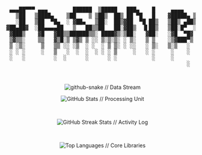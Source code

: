 <div align="center">


<pre>

                                                                                   

 ▄▄▄██▀▀▀ ▄▄▄        ██████  ▒█████   ███▄    █     ▄▄▄▄    ▄▄▄       ██▓     ▄▄▄      ▓██   ██▓▓█████  ██▒   █▓
   ▒██   ▒████▄    ▒██    ▒ ▒██▒  ██▒ ██ ▀█   █    ▓█████▄ ▒████▄    ▓██▒    ▒████▄     ▒██  ██▒▓█   ▀ ▓██░   █▒
   ░██   ▒██  ▀█▄  ░ ▓██▄   ▒██░  ██▒▓██  ▀█ ██▒   ▒██▒ ▄██▒██  ▀█▄  ▒██░    ▒██  ▀█▄    ▒██ ██░▒███    ▓██  █▒░
▓██▄██▓  ░██▄▄▄▄██   ▒   ██▒▒██   ██░▓██▒  ▐▌██▒   ▒██░█▀  ░██▄▄▄▄██ ▒██░    ░██▄▄▄▄██   ░ ▐██▓░▒▓█  ▄   ▒██ █░░
 ▓███▒    ▓█   ▓██▒▒██████▒▒░ ████▓▒░▒██░   ▓██░   ░▓█  ▀█▓ ▓█   ▓██▒░██████▒ ▓█   ▓██▒  ░ ██▒▓░░▒████▒   ▒▀█░  
 ▒▓▒▒░    ▒▒   ▓▒█░▒ ▒▓▒ ▒ ░░ ▒░▒░▒░ ░ ▒░   ▒ ▒    ░▒▓███▀▒ ▒▒   ▓▒█░░ ▒░▓  ░ ▒▒   ▓▒█░   ██▒▒▒ ░░ ▒░ ░   ░ ▐░  
 ▒ ░▒░     ▒   ▒▒ ░░ ░▒  ░ ░  ░ ▒ ▒░ ░ ░░   ░ ▒░   ▒░▒   ░   ▒   ▒▒ ░░ ░ ▒  ░  ▒   ▒▒ ░ ▓██ ░▒░  ░ ░  ░   ░ ░░  
 ░ ░ ░     ░   ▒   ░  ░  ░  ░ ░ ░ ▒     ░   ░ ░     ░    ░   ░   ▒     ░ ░     ░   ▒    ▒ ▒ ░░     ░        ░░  
 ░   ░         ░  ░      ░      ░ ░           ░     ░            ░  ░    ░  ░      ░  ░ ░ ░        ░  ░      ░  
                                                         ░                              ░ ░                 ░   
  

</pre>


</div>



<div align="center">

  <img src="https://raw.githubusercontent.com/jasonbalayev/jasonbalayev/output/github-snake-dark.svg" alt="github-snake // Data Stream" />

</div>



<div align="center">



  <img src="https://github-readme-stats.vercel.app/api?username=jasonbalayev&show_icons=true&theme=dark&hide_border=true&count_private=true&title_color=00ff00&text_color=ffffff&icon_color=00ffff&bg_color=0d1117" alt="GitHub Stats // Processing Unit" />

  <br/>

  <img src="https://github-readme-streak-stats.herokuapp.com/?user=jasonbalayev&theme=dark&hide_border=true&stroke=00ff00&ring=00ffff&sideNums=ffffff&sideLabels=ffffff&dates=ffffff&background=0d1117" alt="GitHub Streak Stats // Activity Log" />

  <br/>

  <img src="https://github-readme-stats.vercel.app/api/top-langs/?username=jasonbalayev&layout=compact&theme=dark&hide_border=true&title_color=00ff00&text_color=ffffff&icon_color=00ffff&bg_color=0d1117" alt="Top Languages // Core Libraries" />



  <br/>

  <br/>



    <br/>

  <br/>









</div>



<br/>
